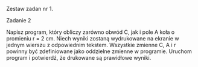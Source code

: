 Zestaw zadan nr 1.

Zadanie 2

Napisz program, który obliczy zarówno obwód C, jak i pole A koła o promieniu r = 2 cm.
Niech wyniki zostaną wydrukowane na ekranie w jednym wierszu z odpowiednim tekstem.
Wszystkie zmienne C, A i r powinny być zdefiniowane jako oddzielne zmienne w programie.
Uruchom program i potwierdź, że drukowane są prawidłowe wyniki.